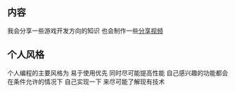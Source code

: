 ## 内容
我会分享一些游戏开发方向的知识 也会制作一些[分享视频](https://space.bilibili.com/3981300)
## 个人风格
个人编程的主要风格为 易于使用优先 同时尽可能提高性能
自己感兴趣的功能都会在条件允许的情况下 自己实现一下 来尽可能了解现有技术

